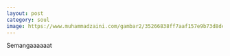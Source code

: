 ```yaml
---
layout: post
category: soul
image: https://www.muhammadzaini.com/gambar2/35266838ff7aaf157e9b73d8de0698295bd37d6f.jpg
---
```


Semangaaaaaat 